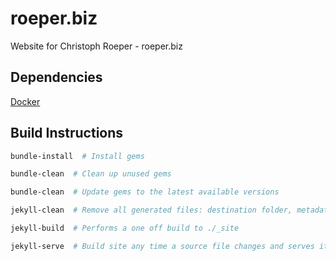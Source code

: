 # roeper.biz
Website for Christoph Roeper - roeper.biz

## Dependencies
[Docker](https://www.docker.com/)

## Build Instructions

```bash
bundle-install  # Install gems
```

```bash
bundle-clean  # Clean up unused gems
```

```bash
bundle-clean  # Update gems to the latest available versions
```

```bash
jekyll-clean  # Remove all generated files: destination folder, metadata file, Sass and Jekyll cache
```

```bash
jekyll-build  # Performs a one off build to ./_site
```

```bash
jekyll-serve  # Build site any time a source file changes and serves it locally
```
